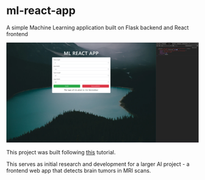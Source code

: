 # ml-react-app

A simple Machine Learning application built on Flask backend and React frontend

![alt text](https://github.com/fowad-sohail/ml-react-app/blob/master/images/functionality.png)


This project was built following [this](https://towardsdatascience.com/create-a-complete-machine-learning-web-application-using-react-and-flask-859340bddb33) tutorial.

This serves as initial research and development for a larger AI project - a frontend web app that detects brain tumors in MRI scans.
